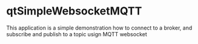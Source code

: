 # qtSimpleWebsocketMQTT
This application is a simple demonstration how to connect to a broker, and subscribe and publish to a topic usign MQTT websocket
